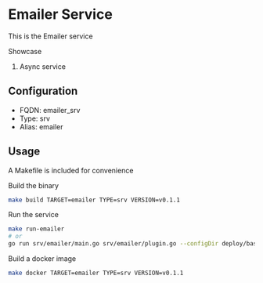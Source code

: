 # Emailer Service

This is the Emailer service

Showcase

1. Async service

## Configuration

- FQDN: emailer_srv
- Type: srv
- Alias: emailer

## Usage

A Makefile is included for convenience

Build the binary

```bash
make build TARGET=emailer TYPE=srv VERSION=v0.1.1
```

Run the service

```bash
make run-emailer
# or
go run srv/emailer/main.go srv/emailer/plugin.go --configDir deploy/bases/emailer-srv/config
```

Build a docker image

```bash
make docker TARGET=emailer TYPE=srv VERSION=v0.1.1
```
